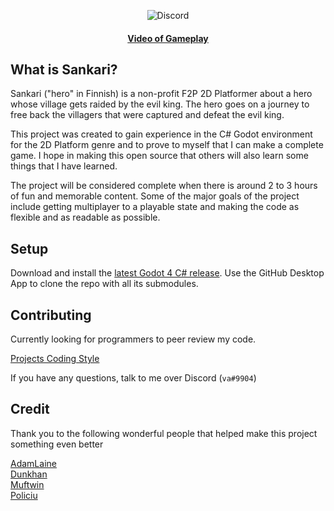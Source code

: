 <p align="center">
  <img alt="Discord" src="https://img.shields.io/discord/1005979449340211240?color=black&label=Sankari&logo=Discord&logoColor=white">
</p>

<h4 align="center">
  <a href="https://youtu.be/QddaW1QEVYc">Video of Gameplay</a>
</h4>

## What is Sankari?
Sankari ("hero" in Finnish) is a non-profit F2P 2D Platformer about a hero whose village gets raided by the evil king. The hero goes on a journey to free back the villagers that were captured and defeat the evil king. 

This project was created to gain experience in the C# Godot environment for the 2D Platform genre and to prove to myself that I can make a complete game. I hope in making this open source that others will also learn some things that I have learned.

The project will be considered complete when there is around 2 to 3 hours of fun and memorable content. Some of the major goals of the project include getting multiplayer to a playable state and making the code as flexible and as readable as possible.



## Setup
Download and install the [latest Godot 4 C# release](https://godotengine.org/). Use the GitHub Desktop App to clone the repo with all its submodules.

## Contributing
Currently looking for programmers to peer review my code.

[Projects Coding Style](https://github.com/Valks-Games/sankari/wiki/Code-Style)

If you have any questions, talk to me over Discord (`va#9904`)

## Credit
Thank you to the following wonderful people that helped make this project something even better

[AdamLaine](https://github.com/AdamLaine)  
[Dunkhan](https://github.com/Dunkhan)  
[Muftwin](https://github.com/Muftwin)  
[Policiu](https://github.com/policiu)  
